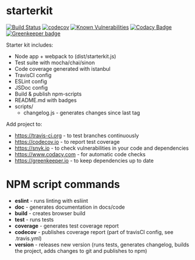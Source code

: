 # starterkit

[![Build Status](https://travis-ci.org/ifrost/starterkit.svg?branch=master)](https://travis-ci.org/ifrost/starterkit) [![codecov](https://codecov.io/gh/ifrost/starterkit/branch/master/graph/badge.svg)](https://codecov.io/gh/ifrost/starterkit) [![Known Vulnerabilities](https://snyk.io/test/github/ifrost/starterkit/badge.svg)](https://snyk.io/test/github/ifrost/starterkit) [![Codacy Badge](https://api.codacy.com/project/badge/Grade/f5cb26d7c6304aeca5d8550876b9aa24)](https://www.codacy.com/app/ifrost/starterkit?utm_source=github.com&amp;utm_medium=referral&amp;utm_content=ifrost/starterkit&amp;utm_campaign=Badge_Grade) [![Greenkeeper badge](https://badges.greenkeeper.io/ifrost/starterkit.svg)](https://greenkeeper.io/)

Starter kit includes:

  * Node app + webpack to (dist/starterkit.js)
  * Test suite with mocha/chai/sinon
  * Code coverage generated with istanbul
  * TravisCI config
  * ESLint config
  * JSDoc config
  * Build & publish npm-scripts
  * README.md with badges
  * scripts/
    * changelog.js - generates changes since last tag
  
Add project to:

  * https://travis-ci.org - to test branches continuously
  * https://codecov.io - to report test coverage
  * https://snyk.io - to check vulnerabilities in your code and dependencies
  * https://www.codacy.com - for automatic code checks
  * https://greenkeeper.io - to keep dependencies up to date

# NPM script commands

  * **eslint** - runs linting with esliint
  * **doc** - generates documentation in docs/code
  * **build** - creates browser build
  * **test** - runs tests
  * **coverage** - generates test coverage report
  * **codecov** - publishes coverage report (part of travisCI config, see .travis.yml)
  * **version** - releases new version (runs tests, generates changelog, builds the project, adds changes to git and publishes to npm)
